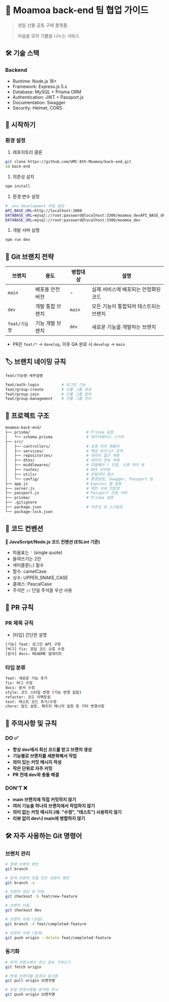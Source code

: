 # 🎁 Moamoa back-end 팀 협업 가이드

> 생일 선물 공동 구매 플랫폼
> 
> 
> 마음을 모아 기쁨을 나누는 서비스
> 

## 🛠️ 기술 스택

### Backend

- Runtime: Node.js 18+
- Framework: Express.js 5.x
- Database: MySQL + Prisma ORM
- Authentication: JWT + Passport.js
- Documentation: Swagger
- Security: Helmet, CORS

## **🚀 시작하기**

### **환경 설정**

1. 레포지토리 클론

```bash
git clone https://github.com/UMC-8th-Moamoa/back-end.git
cd back-end
```

1. 의존성 설치

```bash
npm install
```

1. 환경 변수 설정

```bash
# .env.development 파일 생성
API_BASE_URL=http://localhost:3000
DATABASE_URL=mysql://root:password@localhost:3306/moamoa_devAPI_BASE_URL=http://localhost:3000
DATABASE_URL=mysql://root:password@localhost:3306/moamoa_dev
```

1. 개발 서버 실행

```bash
npm run dev
```

## 🌿 Git 브랜치 전략

| 브랜치 | 용도 | 병합대상 | 설명 |
| --- | --- | --- | --- |
| `main` | 배포용 안전 버전 | - | 실제 서비스에 배포되는 안정화된 코드 |
| `dev` | 개발 통합 브랜치 | `main` | 모든 기능이 통합되어 테스트되는 브랜치 |
| `feat/기능명` | 기능 개발 브랜치 | `dev` | 새로운 기능을 개발하는 브랜치 |
- PR은 `feat/*` → `develop`, 이후 QA 완료 시 `develop` → `main`

## 🏷️ 브랜치 네이밍 규칙

```bash
feat/기능명-세부설명

feat/auth-login          # 로그인 기능
feat/group-create        # 선물 그룹 생성
feat/group-join          # 선물 그룹 참여
feat/group-management    # 선물 그룹 관리
```

## 📁 프로젝트 구조

```bash
moamoa-back-end/
├── prisma/                         # Prisma 설정
│   └── schema.prisma               # 데이터베이스 스키마
├── src/
│   ├── controllers/                # 요청 처리 핸들러
│   ├── services/                   # 핵심 비즈니스 로직
│   ├── repositories/               # 데이터 접근 계층
│   ├── dtos/                       # 데이터 전송 객체
│   ├── middlewares/                # 미들웨어 / 인증, 오류 처리 등
│   ├── routes/                     # API 라우팅
│   ├── utils/                      # 유틸리티 함수
│   └── config/                     # 환경설정, Swagger, Passport 등
├── app.js                          # Express 앱 설정
├── server.js                       # 메인 서버 진입점
├── passport.js                     # Passport 전용 서버
├── prisma/                         # Prisma 설정
├── .gitignore
├── package.json                    # 의존성 및 스크립트
└── package-lock.json
```

## 📝 코드 컨벤션

**🔸 JavaScript/Node.js 코드 컨벤션 (ESLint 기준)**

- 따옴표는 `'` (single quote)
- 들여쓰기는 2칸
- 세미콜론(`;`) 필수
- 함수: camelCase
- 상수: UPPER_SNAKE_CASE
- 클래스: PascalCase
- 주석은 `//` 단일 주석을 우선 사용

## 🔀 PR 규칙

### PR 제목 규칙

- [타입] 간단한 설명

```bash
[기능] feat: 로그인 API 구현
[버그] fix: 응답 코드 오류 수정
[문서] docs: README 업데이트
```

### 타입 분류

```bash
feat: 새로운 기능 추가
fix: 버그 수정
docs: 문서 수정
style: 코드 스타일 변경 (기능 변경 없음)
refactor: 코드 리팩토링
test: 테스트 코드 추가/수정
chore: 빌드 설정, 패키지 매니저 설정 등 기타 변경사항
```

## 🚨 주의사항 및 규칙

### DO ✅

- **항상 dev에서 최신 코드를 받고 브랜치 생성**
- **기능별로 브랜치를 세분화해서 작업**
- **의미 있는 커밋 메시지 작성**
- **작은 단위로 자주 커밋**
- **PR 전에 dev와 충돌 해결**

### DON'T ❌

- **main 브랜치에 직접 커밋하지 않기**
- **여러 기능을 하나의 브랜치에서 작업하지 않기**
- **의미 없는 커밋 메시지 (예: "수정", "테스트") 사용하지 않기**
- **리뷰 없이 dev나 main에 병합하지 않기**

## 🛠️ 자주 사용하는 Git 명령어

### 브랜치 관리

```bash
# 현재 브랜치 확인
git branch

# 원격 브랜치 포함 모든 브랜치 확인
git branch -a

# 브랜치 생성 및 이동
git checkout -b feat/new-feature

# 브랜치 이동
git checkout dev

# 브랜치 삭제 (로컬)
git branch -d feat/completed-feature

# 브랜치 삭제 (원격)
git push origin --delete feat/completed-feature
```

### 동기화

```bash
# 원격 저장소에서 최신 정보 가져오기
git fetch origin

# 현재 브랜치를 원격과 동기화
git pull origin 브랜치명

# 로컬 변경사항을 원격에 푸시
git push origin 브랜치명
```
